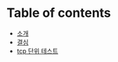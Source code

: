 # Table of contents

* [소개](README.md)
* [결심](daily/doc/introduction.md)
* [tcp 단위 테스트](daily/doc/tcp_unit_test.md)

